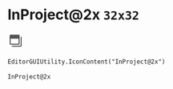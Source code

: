 # InProject@2x `32x32`
<img src="/img/InProject@2x.png" width=32 height=32>

``` CSharp
EditorGUIUtility.IconContent("InProject@2x")
```
```
InProject@2x
```

